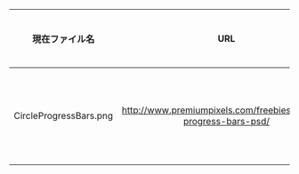 | 現在ファイル名 | URL | 使用場所 |
|:--------------:|:---:|:--------:|
|CircleProgressBars.png|http://www.premiumpixels.com/freebies/circular-progress-bars-psd/|武器のリロード|

